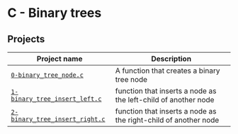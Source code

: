 # C - Binary trees

## Projects

| Project name | Description |
| ------------ | ----------- |
| [`0-binary_tree_node.c`](0-binary_tree_node.c) |  A function that creates a binary tree node|
| [`1-binary_tree_insert_left.c`](01-binary_tree_insert_left.c) |  function that inserts a node as the left-child of another node|
| [`2-binary_tree_insert_right.c`](2-binary_tree_insert_right.c) | function that inserts a node as the right-child of another node|
